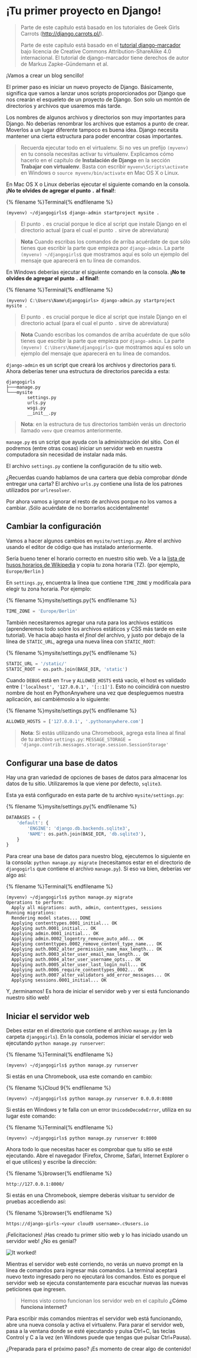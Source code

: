 # ¡Tu primer proyecto en Django!

> Parte de este capítulo está basado en los tutoriales de Geek Girls Carrots (http://django.carrots.pl/).
> 
> Parte de este capítulo está basado en el [ tutorial django-marcador](http://django-marcador.keimlink.de/) bajo licencia de Creative Commons Attribution-ShareAlike 4.0 internacional. El tutorial de django-marcador tiene derechos de autor de Markus Zapke-Gündemann et al.

¡Vamos a crear un blog sencillo!

El primer paso es iniciar un nuevo proyecto de Django. Básicamente, significa que vamos a lanzar unos scripts proporcionados por Django que nos crearán el esqueleto de un proyecto de Django. Son solo un montón de directorios y archivos que usaremos más tarde.

Los nombres de algunos archivos y directorios son muy importantes para Django. No deberías renombrar los archivos que estamos a punto de crear. Moverlos a un lugar diferente tampoco es buena idea. Django necesita mantener una cierta estructura para poder encontrar cosas importantes.

> Recuerda ejecutar todo en el virtualenv. Si no ves un prefijo `(myvenv)` en tu consola necesitas activar tu virtualenv. Explicamos cómo hacerlo en el capítulo de __Instalación de Django__ en la sección __Trabajar con virtualenv__. Basta con escribir `myvenv\Scripts\activate` en Windows o `source myvenv/bin/activate` en Mac OS X o Linux.

<!--sec data-title="OS X or Linux" data-id="django_start_project_OSX_Linux" data-collapse=true ces-->

En Mac OS X o Linux deberías ejecutar el siguiente comando en la consola. **¡No te olvides de agregar el punto `.` al final!**:

{% filename %}Terminal{% endfilename %}
```
(myvenv) ~/djangogirls$ django-admin startproject mysite .
```


> El punto `.` es crucial porque le dice al script que instale Django en el directorio actual (para el cual el punto `.` sirve de abreviatura)

> **Nota** Cuando escribas los comandos de arriba acuérdate de que sólo tienes que escribir la parte que empieza por `django-admin`. La parte `(myvenv) ~/djangogirls$` que mostramos aquí es solo un ejemplo del mensaje que aparecerá en tu línea de comandos.

<!--endsec-->

<!--sec data-title="Windows" data-id="django_start_project_windows" data-collapse=true ces-->

En Windows deberías ejecutar el siguiente comando en la consola. **¡No te olvides de agregar el punto `.` al final!**:

{% filename %}Terminal{% endfilename %}
```
(myvenv) C:\Users\Name\djangogirls> django-admin.py startproject mysite .
```

> El punto `.` es crucial porque le dice al script que instale Django en el directorio actual (para el cual el punto `.` sirve de abreviatura)

> **Nota** Cuando escribas los comandos de arriba acuérdate de que sólo tienes que escribir la parte que empieza por `django-admin`. La parte `(myvenv) C:\Users\Name\djangogirls>` que mostramos aquí es solo un ejemplo del mensaje que aparecerá en tu línea de comandos.

<!--endsec-->

`django-admin` es un script que creará los archivos y directorios para ti. Ahora deberías tener una estructura de directorios parecida a esta:

```
djangogirls
├───manage.py
└───mysite
        settings.py
        urls.py
        wsgi.py
        __init__.py
```
> **Nota**: en la estructura de tus directorios también verás un directorio llamado `venv` que creamos anteriormente.

`manage.py` es un script que ayuda con la administración del sitio. Con él podremos (entre otras cosas) iniciar un servidor web en nuestra computadora sin necesidad de instalar nada más.

El archivo `settings.py` contiene la configuración de tu sitio web.

¿Recuerdas cuando hablamos de una cartera que debía comprobar dónde entregar una carta? El archivo `urls.py` contiene una lista de los patrones utilizados por `urlresolver`.

Por ahora vamos a ignorar el resto de archivos porque no los vamos a cambiar. ¡Sólo acuérdate de no borrarlos accidentalmente!

## Cambiar la configuración

Vamos a hacer algunos cambios en `mysite/settings.py`. Abre el archivo usando el editor de código que has instalado anteriormente.

Sería bueno tener el horario correcto en nuestro sitio web. Ve a la [lista de husos horarios de Wikipedia](https://en.wikipedia.org/wiki/List_of_tz_database_time_zones) y copia tu zona horaria (TZ). (por ejemplo, `Europe/Berlin` )

En `settings.py`, encuentra la línea que contiene `TIME_ZONE` y modifícala para elegir tu zona horaria. Por ejemplo:

{% filename %}mysite/settings.py{% endfilename %}
```python
TIME_ZONE = 'Europe/Berlin'
```

También necesitaremos agregar una ruta para los archivos estáticos (aprenderemos todo sobre los archivos estáticos y CSS más tarde en este tutorial). Ve hacia abajo hasta el *final* del archivo, y justo por debajo de la línea de `STATIC_URL`, agrega una nueva línea con `STATIC_ROOT`:

{% filename %}mysite/settings.py{% endfilename %}
```python
STATIC_URL = '/static/'
STATIC_ROOT = os.path.join(BASE_DIR, 'static')
```

Cuando `DEBUG` está en `True` y `ALLOWED_HOSTS` está vacío, el host es validado entre `['localhost', '127.0.0.1', '[::1]']`. Esto no coincidirá con nuestro nombre de host en PythonAnywhere una vez que despleguemos nuestra aplicación, así cambiémoslo a lo siguiente:

{% filename %}mysite/settings.py{% endfilename %}
```python
ALLOWED_HOSTS = ['127.0.0.1', '.pythonanywhere.com']
```

> **Nota**: Si estás utilizando una Chromebook, agrega esta línea al final de tu archivo `settings.py`:
> `MESSAGE_STORAGE = 'django.contrib.messages.storage.session.SessionStorage'`

## Configurar una base de datos

Hay una gran variedad de opciones de bases de datos para almacenar los datos de tu sitio. Utilizaremos la que viene por defecto, `sqlite3`.

Esta ya está configurado en esta parte de tu archivo `mysite/settings.py`:

{% filename %}mysite/settings.py{% endfilename %}
```python
DATABASES = {
    'default': {
        'ENGINE': 'django.db.backends.sqlite3',
        'NAME': os.path.join(BASE_DIR, 'db.sqlite3'),
    }
}
```

Para crear una base de datos para nuestro blog, ejecutemos lo siguiente en la consola: `python manage.py migrate` (necesitamos estar en el directorio de `djangogirls` que contiene el archivo `manage.py`). Si eso va bien, deberías ver algo así:

{% filename %}Terminal{% endfilename %}
```
(myvenv) ~/djangogirls$ python manage.py migrate
Operations to perform:
  Apply all migrations: auth, admin, contenttypes, sessions
Running migrations:
  Rendering model states... DONE
  Applying contenttypes.0001_initial... OK
  Applying auth.0001_initial... OK
  Applying admin.0001_initial... OK
  Applying admin.0002_logentry_remove_auto_add... OK
  Applying contenttypes.0002_remove_content_type_name... OK
  Applying auth.0002_alter_permission_name_max_length... OK
  Applying auth.0003_alter_user_email_max_length... OK
  Applying auth.0004_alter_user_username_opts... OK
  Applying auth.0005_alter_user_last_login_null... OK
  Applying auth.0006_require_contenttypes_0002... OK
  Applying auth.0007_alter_validators_add_error_messages... OK
  Applying sessions.0001_initial... OK
```

Y, ¡terminamos! Es hora de iniciar el servidor web y ver si está funcionando nuestro sitio web!

## Iniciar el servidor web

Debes estar en el directorio que contiene el archivo `manage.py` (en la carpeta `djangogirls`). En la consola, podemos iniciar el servidor web ejecutando `python manage.py runserver`:

{% filename %}Terminal{% endfilename %}
```
(myvenv) ~/djangogirls$ python manage.py runserver
```

Si estás en una Chromebook, usa este comando en cambio:

{% filename %}Cloud 9{% endfilename %}
```
(myvenv) ~/djangogirls$ python manage.py runserver 0.0.0.0:8080
```

Si estás en Windows y te falla con un error `UnicodeDecodeError`, utiliza en su lugar este comando:

{% filename %}Terminal{% endfilename %}
```
(myvenv) ~/djangogirls$ python manage.py runserver 0:8000
```

Ahora todo lo que necesitas hacer es comprobar que tu sitio se esté ejecutando. Abre el navegador (Firefox, Chrome, Safari, Internet Explorer o el que utilices) y escribe la dirección:

{% filename %}browser{% endfilename %}
```
http://127.0.0.1:8000/
```

Si estás en una Chromebook, siempre deberás visituar tu servidor de pruebas accediendo así:

{% filename %}browser{% endfilename %}
```
https://django-girls-<your cloud9 username>.c9users.io
```

¡Felicitaciones! ¡Has creado tu primer sitio web y lo has iniciado usando un servidor web! ¿No es genial?

![It worked!](images/it_worked2.png)

Mientras el servidor web esté corriendo, no verás un nuevo prompt en la línea de comandos para ingresar más comandos. La terminal aceptará nuevo texto ingresado pero no ejecutará los comandos. Esto es porque el servidor web se ejecuta constantemente para escuchar nuevas las nuevas peticiones que ingresen.

> Hemos visto como funcionan los servidor web en el capítulo <b>¿Cómo funciona internet?</b>

Para escribir más comandos mientras el servidor web está funcionando, abre una nueva consola y activa el virtualenv. Para parar el servidor web, pasa a la ventana donde se esté ejecutando y pulsa Ctrl+C, las teclas Control y C a la vez (en Windows puede que tengas que pulsar Ctrl+Pausa).

¿Preparada para el próximo paso? ¡Es momento de crear algo de contenido!
